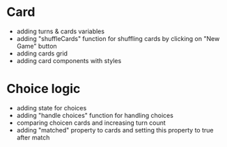 # Card

- adding turns & cards variables
- adding "shuffleCards" function for shuffling cards by clicking on "New Game" button
- adding cards grid
- adding card components with styles

# Choice logic

- adding state for choices
- adding "handle choices" function for handling choices
- comparing choicen cards and increasing turn count
- adding "matched" property to cards and setting this property to true after match
